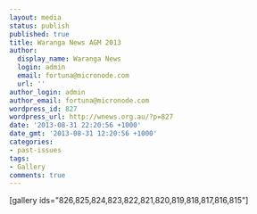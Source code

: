```yaml
---
layout: media
status: publish
published: true
title: Waranga News AGM 2013
author:
  display_name: Waranga News
  login: admin
  email: fortuna@micronode.com
  url: ''
author_login: admin
author_email: fortuna@micronode.com
wordpress_id: 827
wordpress_url: http://wnews.org.au/?p=827
date: '2013-08-31 22:20:56 +1000'
date_gmt: '2013-08-31 12:20:56 +1000'
categories:
- past-issues
tags:
- Gallery
comments: true
---
```


[gallery ids="826,825,824,823,822,821,820,819,818,817,816,815"]
